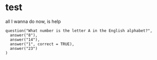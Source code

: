 # test
all I wanna do now, is help

```{r letter-a, echo=FALSE}
question("What number is the letter A in the English alphabet?",
  answer("8"),
  answer("14"),
  answer("1", correct = TRUE),
  answer("23")
)
```
